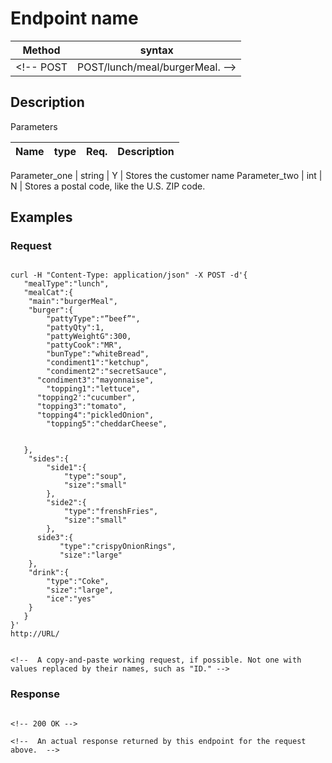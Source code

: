 # Endpoint name

Method | syntax
----- | ----------
<!-- POST |POST/lunch/meal/burgerMeal. -->

<!-- Delete this comment after you have replaced the method and syntax above. -->

## Description

<!-- post- used to get the command  meal order from the customer.in this case the Post for the POC will be the burger meal that needs to be documented. -->

<!-- Enter a short description. What is it for, and what can it do? -->

Parameters

Name | type | Req. | Description
---- | ----- | ----- | --------------------

<!--orderNum | string | Y |  this specifies the order number that customers regenerates everday -->
<!--timestamp | string  | N | this is a unique identification. that specifies the time and date the order is recieved -->
<!--item1 | int |this specifies the number of order in the whole meal -->
<!--itemOrdered |string | this specifies the item ordered , the type"buger meal" and cost 18.00 nis.-->
<!--item2 |this specifies the number of order in the whole meal-->
<!--itemOrdered |this specifies the item ordered, the type "soup" and cost 12.00 nis-->
<!--item3 |this specifies the number of  the oorder-->
<!--itemOrdered | this specifies the item ordered, the type" french fries" and cost 8.00 nis -->
<!--item4 |this specifies the number of the order -->
<!--itemOrdeded |this specifies the item ordered, the type" crispy onion rings" and the cost 10.00 -->
<!--item5 | this specifies the number of the order -->
<!--itemOrdered | this specifoes the item orderedm the type " coke" and the cost 8.00 nis -->

Parameter_one | string | Y |  Stores the customer name
Parameter_two | int  | N | Stores a postal code, like the U.S. ZIP code.

<!-- Replace the two example rows and include rows for all your parameters. -->
<!-- If one of the parameters has a set of sub-parameters, create a table or bulleted list for that, but proceed with caution. If the API is complex, there might be an easier way to do your reference section than writing markup by hand. -->

## Examples

### Request

```HTTP

curl -H "Content-Type: application/json" -X POST -d'{
   "mealType":"lunch",
   "mealCat":{
  	"main":"burgerMeal",
  	"burger":{
     	"pattyType":"”beef”",
     	"pattyQty":1,
     	"pattyWeightG":300,
     	"pattyCook":"MR",
     	"bunType":"whiteBread",
     	"condiment1":"ketchup",
     	"condiment2":"secretSauce",
      "condiment3":"mayonnaise",
     	"topping1":"lettuce",
      "topping2':"cucumber",
      "topping3":"tomato",
      "topping4":"pickledOnion",
     	"topping5":"cheddarCheese",


   },
  	"sides":{
     	"side1":{
        	"type":"soup",
        	"size":"small"
     	},
     	"side2":{
        	"type":"frenshFries",
        	"size":"small"
     	},
      side3":{
           "type":"crispyOnionRings",
           "size":"large"
  	},
  	"drink":{
     	"type":"Coke",
     	"size":"large",
     	"ice":"yes"
  	}
   }
}'
http://URL/


<!--  A copy-and-paste working request, if possible. Not one with values replaced by their names, such as "ID." -->

```

<!-- For the purpose of the POC, only the burger meal needs to be documented. The burger JSON object is included in the POST request which is sent to the kitchen. When an OK           response is received, the order is printed in the kitchen so the cook can start cooking. -->


<!-- Follow with comments to explain what each part of the request is doing -->

### Response

```HTTP

<!-- 200 OK -->

<!--  An actual response returned by this endpoint for the request above.  -->

```
 <!--  When a correct order is placed, the server replies to the app with an acknowledgement. This is not displayed to the user.    -->
